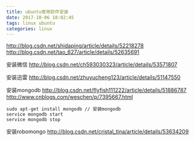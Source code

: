 ```yaml
---
title: ubuntu常用软件安装
date: 2017-10-06 18:02:45
tags: linux ubuntu
categories: linux
---
```




http://blog.csdn.net/shidaping/article/details/52218278
http://blog.csdn.net/tao_627/article/details/52635691



安装微信
http://blog.csdn.net/ch593030323/article/details/53571807

<!--more-->


安装迅雷
http://blog.csdn.net/zhuyucheng123/article/details/51147550


安装mongodb
http://blog.csdn.net/flyfish111222/article/details/51886787
http://www.cnblogs.com/weschen/p/7395667.html
```
sudo apt-get install mongodb // 安装mongodb
service mongodb start
service mongodb stop
```



安装robomongo
http://blog.csdn.net/cristal_tina/article/details/53634209


